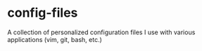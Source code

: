 config-files
============

A collection of personalized configuration files I use with various applications (vim, git, bash, etc.)
